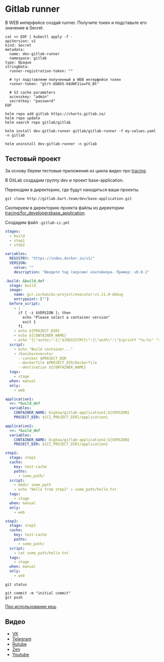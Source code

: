 # Gitlab runner

В WEB интерфейсе создай runner. Получите токен и подставьте eго значение в Secret.  

```shell
cat << EOF | kubectl apply -f -
apiVersion: v1
kind: Secret
metadata:
  name: dev-gitlab-runner
  namespace: gitlab
type: Opaque
stringData:
  runner-registration-token: ""
  
  # тут подставляем полученный в WEB интерфейсе токен
  runner-token: "glrt-6bBh5-k8dHF2iavFU_Bt"
  
  # S3 cache parameters
  accesskey: "admin"
  secretkey: "password"
EOF
```

```shell
helm repo add gitlab https://charts.gitlab.io/
helm repo update
helm search repo gitlab/gitlab
```

```shell
helm install dev-gitlab-runner gitlab/gitlab-runner -f my-values.yaml -n gitlab
```

```shell
helm uninstall dev-gitlab-runner -n gitlab
```

## Тестовый проект

За основу берем тестовые приложения из цикла видео про [tracing](../../tracing).

В GitLab создадим группу dev и проект base-application.

Переходим в директорию, где будут находиться ваши проекты.

```shell
git clone http://gitlab.bart.team/dev/base-application.git
```

Скопируем в директорию проекта файлы из директории 
[tracing/for_developersbase_application](../../tracing/for_developers/base_application).

Cоздадим файл `.gitlab-ci.yml`

```yaml
stages:
  - build
  - step1
  - step2

variables:
  REGISTRY: "https://index.docker.io/v1/"
  VERSION:
    value: ""
    description: "Введите tag (версию) контейнера. Пример: v0.0.1"

.build: &build_def
  stage: build
  image:
    name: gcr.io/kaniko-project/executor:v1.11.0-debug
    entrypoint: [""]
  before_script:
    - |
      if [ -z $VERSION ]; then
        echo "Please select a container version"
        exit 1 
      fi
    - echo ${PROJECT_DIR}
    - echo ${CONTAINER_NAME}
    - echo "{\"auths\":{\"${REGISTRY}\":{\"auth\":\"$(printf "%s:%s" "${REGISTRY_USER}" "${REGISTRY_PASSWORD}" | base64 | tr -d '\n')\"}}}" > /kaniko/.docker/config.json
  script:
    - echo "Build container..."
    - /kaniko/executor 
      --context $PROJECT_DIR 
      --dockerfile $PROJECT_DIR/Dockerfile 
      --destination ${CONTAINER_NAME}
  tags:
    - stage
  when: manual
  only:
    - web

application1: 
  <<: *build_def
  variables:
    CONTAINER_NAME: bigkaa/gitlab-application1:${VERSION}
    PROJECT_DIR: ${CI_PROJECT_DIR}/application1

application2: 
  <<: *build_def
  variables:
    CONTAINER_NAME: bigkaa/gitlab-application2:${VERSION}
    PROJECT_DIR: ${CI_PROJECT_DIR}/application2

step1:
  stage: step1 
  cache:
    key: test-cache
    paths:
      - some_path/
  script:
    - mkdir some_path
    - echo "Hello from step1" > some_path/hello.txt 
  tags:
    - stage
  when: manual
  only:
    - web

step2:
  stage: step2 
  cache:
    key: test-cache
    paths:
      - some_path/
  script:
    - cat some_path/hello.txt
  tags:
    - stage
  when: manual
  only:
    - web
```

```shell
git status
```

```shell
git commit -m "initial commit"
git push
```

[Про использование кеш](https://docs.gitlab.com/ee/ci/caching/#cache-python-dependencies).

## Видео

* [VK](https://vk.com/video7111833_456239247)
* [Telegram](https://t.me/arturkryukov/282)
* [Rutube]() 
* [Zen](https://dzen.ru/video/watch/64c2051a2fe792267219e1db)
* [Youtube](https://youtu.be/LjIzdnJGgVA)